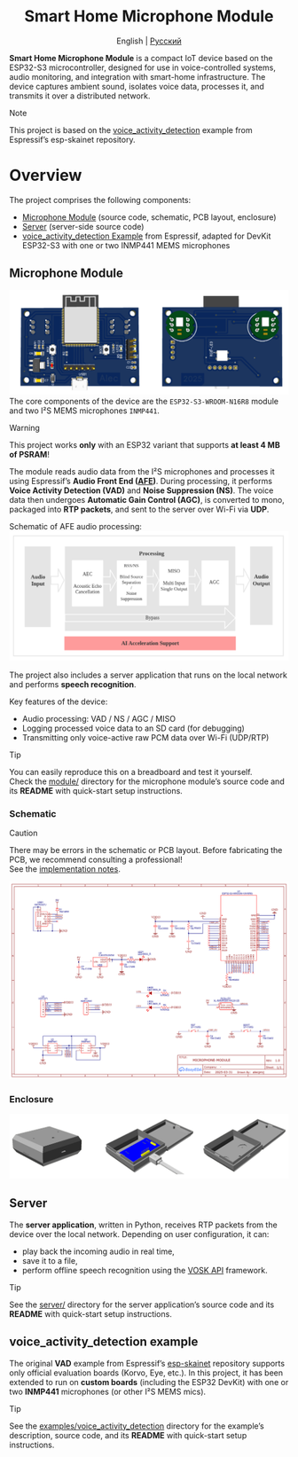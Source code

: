 
<div align="center">

# Smart Home Microphone Module
English | [Русский](./README.ru.md)
</div>

**Smart Home Microphone Module** is a compact IoT device based on the ESP32-S3 microcontroller, designed for use in voice-controlled systems, audio monitoring, and integration with smart-home infrastructure. The device captures ambient sound, isolates voice data, processes it, and transmits it over a distributed network.

> [!NOTE]  
> This project is based on the [voice_activity_detection](https://github.com/espressif/esp-skainet/tree/master/examples/voice_activity_detection) example from Espressif’s esp-skainet repository.

# Overview

The project comprises the following components:
- [Microphone Module](#microphone-module) (source code, schematic, PCB layout, enclosure)
- [Server](#server) (server-side source code)
- [voice_activity_detection Example](#voice_activity_detection-example) from Espressif, adapted for DevKit ESP32-S3 with one or two INMP441 MEMS microphones

## Microphone Module

![Microphone module printed circuit board](./img/module-pcb-view.png) 
The core components of the device are the `ESP32-S3-WROOM-N16R8` module and two I²S MEMS microphones `INMP441`.

> [!WARNING]  
> This project works **only** with an ESP32 variant that supports **at least 4 MB of PSRAM**!

The module reads audio data from the I²S microphones and processes it using Espressif’s **Audio Front End ([AFE](https://docs.espressif.com/projects/esp-sr/en/latest/esp32s3/audio_front_end/README.html))**. During processing, it performs **Voice Activity Detection (VAD)** and **Noise Suppression (NS)**. The voice data then undergoes **Automatic Gain Control (AGC)**, is converted to mono, packaged into **RTP packets**, and sent to the server over Wi-Fi via **UDP**.

Schematic of AFE audio processing:  
![AFE audio processing schematic](./img/afe-processing.png)

The project also includes a server application that runs on the local network and performs **speech recognition**.

Key features of the device:
-  Audio processing: VAD / NS / AGC / MISO
-  Logging processed voice data to an SD card (for debugging)
-  Transmitting only voice-active raw PCM data over Wi-Fi (UDP/RTP)

> [!TIP]  
> You can easily reproduce this on a breadboard and test it yourself.  
> Check the [module/](./module) directory for the microphone module’s source code and its **README** with quick-start setup instructions.

### Schematic

> [!CAUTION]  
> There may be errors in the schematic or PCB layout. Before fabricating the PCB, we recommend consulting a professional!  
> See the [implementation notes](./pcb/README.md).

![Schematic diagram of the device](./img/schematic.png)

### Enclosure

![Enclosure of the device](./img/corps.png)

## Server

The **server application**, written in Python, receives RTP packets from the device over the local network. Depending on user configuration, it can:
- play back the incoming audio in real time,
- save it to a file,
- perform offline speech recognition using the [VOSK API](https://github.com/alphacep/vosk-api) framework.

> [!TIP]  
> See the [server/](./server) directory for the server application’s source code and its **README** with quick-start setup instructions.

## voice_activity_detection example

The original **VAD** example from Espressif’s [esp-skainet](https://github.com/espressif/esp-skainet) repository supports only official evaluation boards (Korvo, Eye, etc.). In this project, it has been extended to run on **custom boards** (including the ESP32 DevKit) with one or two **INMP441** microphones (or other I²S MEMS mics).

> [!TIP]  
> See the [examples/voice_activity_detection](./examples/voice_activity_detection) directory for the example’s description, source code, and its **README** with quick-start setup instructions.
